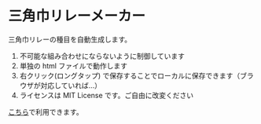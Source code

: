 三角巾リレーメーカー
======================

三角巾リレーの種目を自動生成します。

1. 不可能な組み合わせにならないように制御しています
2. 単独の html ファイルで動作します
3. 右クリック(ロングタップ) で保存することでローカルに保存できます（ブラウザが対応していれば…）
4. ライセンスは MIT License です。ご自由に改変ください

[こちら](http://naou.cool-ex.com/relay/index.html)で利用できます。